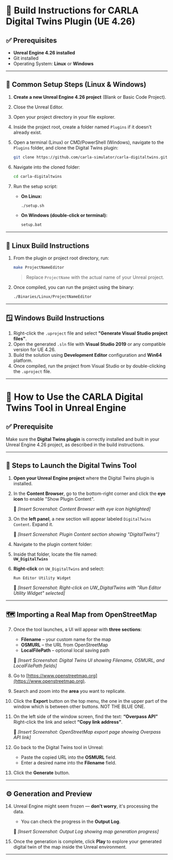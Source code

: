 # 🔧 Build Instructions for CARLA Digital Twins Plugin (UE 4.26)

## ✅ Prerequisites

- **Unreal Engine 4.26 installed**
- Git installed
- Operating System: **Linux** or **Windows**

---

## 🧱 Common Setup Steps (Linux & Windows)

1. **Create a new Unreal Engine 4.26 project** (Blank or Basic Code Project).
2. Close the Unreal Editor.
3. Open your project directory in your file explorer.
4. Inside the project root, create a folder named `Plugins` if it doesn't already exist.
5. Open a terminal (Linux) or CMD/PowerShell (Windows), navigate to the `Plugins` folder, and clone the Digital Twins plugin:

   ```bash
   git clone https://github.com/carla-simulator/carla-digitaltwins.git
   ```

6. Navigate into the cloned folder:

   ```bash
   cd carla-digitaltwins
   ```

7. Run the setup script:

   - **On Linux:**
     ```bash
     ./setup.sh
     ```
   - **On Windows (double-click or terminal):**
     ```cmd
     setup.bat
     ```

---

## 🐧 Linux Build Instructions

1. From the plugin or project root directory, run:

   ```bash
   make ProjectNameEditor
   ```

   > Replace `ProjectName` with the actual name of your Unreal project.

2. Once compiled, you can run the project using the binary:

   ```bash
   ./Binaries/Linux/ProjectNameEditor
   ```

---

## 🪟 Windows Build Instructions

1. Right-click the `.uproject` file and select **"Generate Visual Studio project files"**.
2. Open the generated `.sln` file with **Visual Studio 2019** or any compatible version for UE 4.26.
3. Build the solution using **Development Editor** configuration and **Win64** platform.
4. Once compiled, run the project from Visual Studio or by double-clicking the `.uproject` file.

---

# 🧭 How to Use the CARLA Digital Twins Tool in Unreal Engine

## ✅ Prerequisite

Make sure the **Digital Twins plugin** is correctly installed and built in your Unreal Engine 4.26 project, as described in the build instructions.

---

## 🚀 Steps to Launch the Digital Twins Tool

1. **Open your Unreal Engine project** where the Digital Twins plugin is installed.

2. In the **Content Browser**, go to the bottom-right corner and click the **eye icon** to enable "Show Plugin Content".

   📸 *[Insert Screenshot: Content Browser with eye icon highlighted]*

3. On the **left panel**, a new section will appear labeled `DigitalTwins Content`. Expand it.

   📸 *[Insert Screenshot: Plugin Content section showing "DigitalTwins"]*

4. Navigate to the plugin content folder:

5. Inside that folder, locate the file named:  
   **`UW_DigitalTwins`**

6. **Right-click** on `UW_DigitalTwins` and select:

   ```
   Run Editor Utility Widget
   ```

   📸 *[Insert Screenshot: Right-click on UW_DigitalTwins with "Run Editor Utility Widget" selected]*

---

## 🗺️ Importing a Real Map from OpenStreetMap

7. Once the tool launches, a UI will appear with **three sections**:

   - **Filename** – your custom name for the map
   - **OSMURL** – the URL from OpenStreetMap
   - **LocalFilePath** – optional local saving path

   📸 *[Insert Screenshot: Digital Twins UI showing Filename, OSMURL, and LocalFilePath fields]*

8. Go to [https://www.openstreetmap.org](https://www.openstreetmap.org).

9. Search and zoom into the **area** you want to replicate.

10. Click the **Export** button on the top menu, the one in the upper part of the window which is between other buttons. NOT THE BLUE ONE.

11. On the left side of the window screen, find the text:
    **“Overpass API”**  
    Right-click the link and select **“Copy link address”**.

    📸 *[Insert Screenshot: OpenStreetMap export page showing Overpass API link]*

12. Go back to the Digital Twins tool in Unreal:

    - Paste the copied URL into the **OSMURL** field.
    - Enter a desired name into the **Filename** field.

13. Click the **Generate** button.

---

## ⚙️ Generation and Preview

14. Unreal Engine might seem frozen — **don't worry**, it's processing the data.

    - You can check the progress in the **Output Log**.

    📸 *[Insert Screenshot: Output Log showing map generation progress]*

15. Once the generation is complete, click **Play** to explore your generated digital twin of the map inside the Unreal environment.

---
